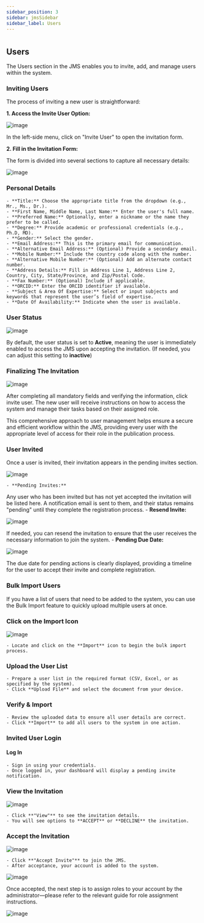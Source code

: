 ```yaml
---
sidebar_position: 3
sidebar: jmsSidebar
sidebar_label: Users
---
```


#

## Users

The Users section in the JMS enables you to invite, add, and manage users within the system.

### Inviting Users

The process of inviting a new user is straightforward:

**1. Access the Invite User Option:**

![image](/assets/images/global/invite-user-btn.webp)

In the left-side menu, click on "Invite User" to open the invitation form.

**2. Fill in the Invitation Form:**

The form is divided into several sections to capture all necessary details:

![image](/assets/images/global/invite-user-pg.webp)

### Personal Details

    - **Title:** Choose the appropriate title from the dropdown (e.g., Mr., Ms., Dr.).
    - **First Name, Middle Name, Last Name:** Enter the user's full name.
    - **Preferred Name:** Optionally, enter a nickname or the name they prefer to be called.
    - **Degree:** Provide academic or professional credentials (e.g., Ph.D, MD).
    - **Gender:** Select the gender.
    - **Email Address:** This is the primary email for communication.
    - **Alternative Email Address:** (Optional) Provide a secondary email.
    - **Mobile Number:** Include the country code along with the number.
    - **Alternative Mobile Number:** (Optional) Add an alternate contact number.
    - **Address Details:** Fill in Address Line 1, Address Line 2, Country, City, State/Province, and Zip/Postal Code.
    - **Fax Number:** (Optional) Include if applicable.
    - **ORCID:** Enter the ORCID identifier if available.
    - **Subject & Area Of Expertise:** Select or input subjects and keywords that represent the user’s field of expertise.
    - **Date Of Availability:** Indicate when the user is available.

### User Status

![image](/assets/images/global/user-status.webp)

By default, the user status is set to **Active**, meaning the user is immediately enabled to access the JMS upon accepting the invitation. (If needed, you can adjust this setting to **inactive**)

### Finalizing The Invitation

![image](/assets/images/global/final-invite.webp)

After completing all mandatory fields and verifying the information, click invite user. The new user will receive instructions on how to access the system and manage their tasks based on their assigned role.

This comprehensive approach to user management helps ensure a secure and efficient workflow within the JMS, providing every user with the appropriate level of access for their role in the publication process.

### User Invited

Once a user is invited, their invitation appears in the pending invites section.

![image](/assets/images/global/user-invited.webp)

    - **Pending Invites:**
Any user who has been invited but has not yet accepted the invitation will be listed here. A notification email is sent to them, and their status remains "pending" until they complete the registration process.
    - **Resend Invite:**

![image](/assets/images/global/resend-invite.webp)

If needed, you can resend the invitation to ensure that the user receives the necessary information to join the system.
    - **Pending Due Date:**

![image](/assets/images/global/pending-due-date.webp)

The due date for pending actions is clearly displayed, providing a timeline for the user to accept their invite and complete registration.

### Bulk Import Users

If you have a list of users that need to be added to the system, you can use the Bulk Import feature to quickly upload multiple users at once.

### Click on the Import Icon

![image](/assets/images/global/import-excel.webp)

    - Locate and click on the **Import** icon to begin the bulk import process.

### Upload the User List

    - Prepare a user list in the required format (CSV, Excel, or as specified by the system).
    - Click **Upload File** and select the document from your device.

### Verify & Import

    - Review the uploaded data to ensure all user details are correct.
    - Click **Import** to add all users to the system in one action.

### Invited User Login

#### Log In

    - Sign in using your credentials.
    - Once logged in, your dashboard will display a pending invite notification.

### View the Invitation

![image](/assets/images/global/view-invitation.webp)

    - Click **"View"** to see the invitation details.
    - You will see options to **ACCEPT** or **DECLINE** the invitation.

### Accept the Invitation

![image](/assets/images/global/accept-invite.webp)

    - Click **"Accept Invite"** to join the JMS.
    - After acceptance, your account is added to the system.

![image](/assets/images/global/once-accepted.webp)

Once accepted, the next step is to assign roles to your account by the administrator—please refer to the relevant guide for role assignment instructions.

![image](/assets/images/global/no-pending-invite.webp)
